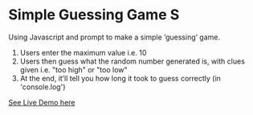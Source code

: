 # Simple Guessing Game S

Using Javascript and prompt to make a simple ‘guessing’ game.
1. Users enter the maximum value i.e. 10
2. Users then guess what the random number generated is, with clues given i.e. "too high" or "too low"
3. At the end, it’ll tell you how long it took to guess correctly (in 'console.log')


[See Live Demo here](https://nazhudha.github.io/Js---Guessing-Game-Simple/)




